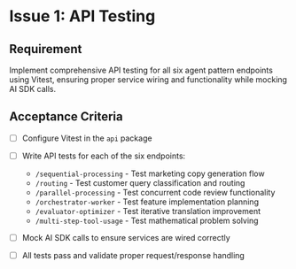 # Issue 1: API Testing

## Requirement
Implement comprehensive API testing for all six agent pattern endpoints using Vitest, ensuring proper service wiring and functionality while mocking AI SDK calls.

## Acceptance Criteria
- [ ] Configure Vitest in the `api` package
- [ ] Write API tests for each of the six endpoints:
  - `/sequential-processing` - Test marketing copy generation flow
  - `/routing` - Test customer query classification and routing
  - `/parallel-processing` - Test concurrent code review functionality
  - `/orchestrator-worker` - Test feature implementation planning
  - `/evaluator-optimizer` - Test iterative translation improvement
  - `/multi-step-tool-usage` - Test mathematical problem solving
- [ ] Mock AI SDK calls to ensure services are wired correctly
- [ ] All tests pass and validate proper request/response handling

